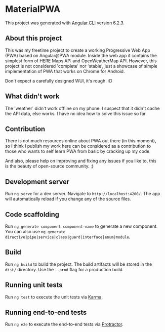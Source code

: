 # MaterialPWA

This project was generated with [Angular CLI](https://github.com/angular/angular-cli) version 6.2.3.

## About this project

This was my freetime project to create a working Progressive Web App (PWA) based on Angular@PWA module. Inside the web app it contains the simplest form of HERE Maps API and OpenWeatherMap API. However, this project is not considered 'complete' nor 'stable', just a showcase of simple implementation of PWA that works on Chrome for Android.

Don't expect a carefully designed WUI, it's rough. :D

## What didn't work

The 'weather' didn't work offline on my phone. I suspect that it didn't cache the API data, else works. I have no idea how to solve this issue so far.

## Contribution

There is not much resources online about PWA out there (in this moment), so I think I publish my work here can be considered as a contribution to those who wants to self learn PWA from basic by cracking up my code.

And also, please help on improving and fixing any issues if you like to, this is the beauty of open-source community. ;)

## Development server

Run `ng serve` for a dev server. Navigate to `http://localhost:4200/`. The app will automatically reload if you change any of the source files.

## Code scaffolding

Run `ng generate component component-name` to generate a new component. You can also use `ng generate directive|pipe|service|class|guard|interface|enum|module`.

## Build

Run `ng build` to build the project. The build artifacts will be stored in the `dist/` directory. Use the `--prod` flag for a production build.

## Running unit tests

Run `ng test` to execute the unit tests via [Karma](https://karma-runner.github.io).

## Running end-to-end tests

Run `ng e2e` to execute the end-to-end tests via [Protractor](http://www.protractortest.org/).
